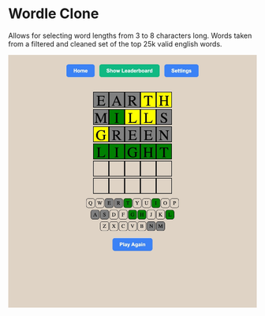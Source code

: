 # Wordle Clone

Allows for selecting word lengths from 3 to 8 characters long. Words taken from a filtered and cleaned set of the top 25k valid english words.

![example wordle](/wordle-clone/wordle.jpeg)

